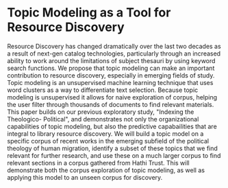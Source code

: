 # Topic Modeling as a Tool for Resource Discovery

Resource Discovery has changed dramatically over the last two decades as a
result of next-gen catalog technologies, particularly through an increased
ability to work around the limitations of subject thesauri by using keyword
search functions. We propose that topic modeling can make an
important contribution to resource discovery, especially in emerging fields of
study. Topic modeling is an unsupervised machine learning technique that uses word clusters
as a way to differentiate text selection. Because topic modeling is
unsupervised it allows for naive exploration of corpus, helping the user
filter through thousands of documents to find relevant materials. This paper
builds on our previous exploratory study, "Indexing the Theologico-
Political", and demonstrates not only the organizational capabilities of topic
modeling, but also the predictive capabailities that are integral to library
resource discovery. We will build a topic model on a specific corpus of recent works in the
emerging subfield of the political theology of human migration, identify a subset of these topics that we find 
relevant for further research, and use these on a much larger corpus to find relevant sections
in a corpus gathered from Hathi Trust. This will demonstrate both the corpus exploration of 
topic modeling, as well as applying this model to an unseen corpus for discovery. 
